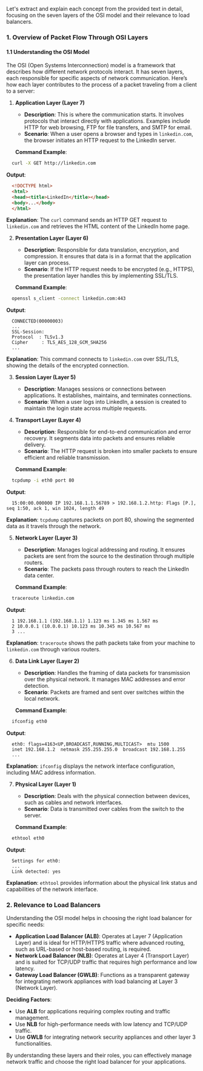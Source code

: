Let's extract and explain each concept from the provided text in detail, focusing on the seven layers of the OSI model and their relevance to load balancers.

### **1. Overview of Packet Flow Through OSI Layers**

#### **1.1 Understanding the OSI Model**

The OSI (Open Systems Interconnection) model is a framework that describes how different network protocols interact. It has seven layers, each responsible for specific aspects of network communication. Here’s how each layer contributes to the process of a packet traveling from a client to a server:

1. **Application Layer (Layer 7)**
   - **Description**: This is where the communication starts. It involves protocols that interact directly with applications. Examples include HTTP for web browsing, FTP for file transfers, and SMTP for email.
   - **Scenario**: When a user opens a browser and types in `linkedin.com`, the browser initiates an HTTP request to the LinkedIn server.

   **Command Example**:
 ```bash
   curl -X GET http://linkedin.com
 ```
   **Output**:
 ```html
   <!DOCTYPE html>
   <html>
   <head><title>LinkedIn</title></head>
   <body>...</body>
   </html>
 ```
   **Explanation**: The `curl` command sends an HTTP GET request to `linkedin.com` and retrieves the HTML content of the LinkedIn home page.

2. **Presentation Layer (Layer 6)**
   - **Description**: Responsible for data translation, encryption, and compression. It ensures that data is in a format that the application layer can process.
   - **Scenario**: If the HTTP request needs to be encrypted (e.g., HTTPS), the presentation layer handles this by implementing SSL/TLS.

   **Command Example**:
 ```bash
   openssl s_client -connect linkedin.com:443
 ```
   **Output**:
 ```plaintext
   CONNECTED(00000003)
   ...
   SSL-Session:
   Protocol  : TLSv1.3
   Cipher     : TLS_AES_128_GCM_SHA256
   ...
 ```
   **Explanation**: This command connects to `linkedin.com` over SSL/TLS, showing the details of the encrypted connection.

3. **Session Layer (Layer 5)**
   - **Description**: Manages sessions or connections between applications. It establishes, maintains, and terminates connections.
   - **Scenario**: When a user logs into LinkedIn, a session is created to maintain the login state across multiple requests.

4. **Transport Layer (Layer 4)**
   - **Description**: Responsible for end-to-end communication and error recovery. It segments data into packets and ensures reliable delivery.
   - **Scenario**: The HTTP request is broken into smaller packets to ensure efficient and reliable transmission.

   **Command Example**:
 ```bash
   tcpdump -i eth0 port 80
 ```
   **Output**:
 ```plaintext
   15:00:00.000000 IP 192.168.1.1.56789 > 192.168.1.2.http: Flags [P.], seq 1:50, ack 1, win 1024, length 49
 ```
   **Explanation**: `tcpdump` captures packets on port 80, showing the segmented data as it travels through the network.

5. **Network Layer (Layer 3)**
   - **Description**: Manages logical addressing and routing. It ensures packets are sent from the source to the destination through multiple routers.
   - **Scenario**: The packets pass through routers to reach the LinkedIn data center.

   **Command Example**:
 ```bash
   traceroute linkedin.com
 ```
   **Output**:
 ```plaintext
   1 192.168.1.1 (192.168.1.1) 1.123 ms 1.345 ms 1.567 ms
   2 10.0.0.1 (10.0.0.1) 10.123 ms 10.345 ms 10.567 ms
   3 ...
 ```
   **Explanation**: `traceroute` shows the path packets take from your machine to `linkedin.com` through various routers.

6. **Data Link Layer (Layer 2)**
   - **Description**: Handles the framing of data packets for transmission over the physical network. It manages MAC addresses and error detection.
   - **Scenario**: Packets are framed and sent over switches within the local network.

   **Command Example**:
 ```bash
   ifconfig eth0
 ```
   **Output**:
 ```plaintext
   eth0: flags=4163<UP,BROADCAST,RUNNING,MULTICAST>  mtu 1500
   inet 192.168.1.2  netmask 255.255.255.0  broadcast 192.168.1.255
   ...
 ```
   **Explanation**: `ifconfig` displays the network interface configuration, including MAC address information.

7. **Physical Layer (Layer 1)**
   - **Description**: Deals with the physical connection between devices, such as cables and network interfaces.
   - **Scenario**: Data is transmitted over cables from the switch to the server.

   **Command Example**:
 ```bash
   ethtool eth0
 ```
   **Output**:
 ```plaintext
   Settings for eth0:
   ...
   Link detected: yes
 ```
   **Explanation**: `ethtool` provides information about the physical link status and capabilities of the network interface.

### **2. Relevance to Load Balancers**

Understanding the OSI model helps in choosing the right load balancer for specific needs:

- **Application Load Balancer (ALB)**: Operates at Layer 7 (Application Layer) and is ideal for HTTP/HTTPS traffic where advanced routing, such as URL-based or host-based routing, is required.
- **Network Load Balancer (NLB)**: Operates at Layer 4 (Transport Layer) and is suited for TCP/UDP traffic that requires high performance and low latency.
- **Gateway Load Balancer (GWLB)**: Functions as a transparent gateway for integrating network appliances with load balancing at Layer 3 (Network Layer).

**Deciding Factors**:
- Use **ALB** for applications requiring complex routing and traffic management.
- Use **NLB** for high-performance needs with low latency and TCP/UDP traffic.
- Use **GWLB** for integrating network security appliances and other layer 3 functionalities.

By understanding these layers and their roles, you can effectively manage network traffic and choose the right load balancer for your applications.